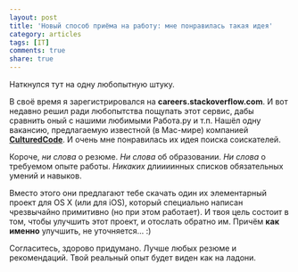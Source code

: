 ```yaml
---
layout: post
title: 'Новый способ приёма на работу: мне понравилась такая идея'
category: articles
tags: [IT]
comments: true
share: true
---
```

Наткнулся тут на одну любопытную штуку.

В своё время я зарегистрировался на **careers.stackoverflow.com**. И вот недавно решил ради любопытства пощупать этот сервис, дабы сравнить оный с нашими любимыми Работа.ру и т.п. Нашёл одну вакансию, предлагаемую известной (в Mac-мире) компанией **<a href="http://culturedcode.com/">CulturedCode</a>**. И очень мне понравилась их идея поиска соискателей.

Короче, *ни слова* о резюме. *Ни слова* об образовании. *Ни слова* о требуемом опыте работы. *Никаких* длиииинных списков обязательных умений и навыков.

Вместо этого они предлагают тебе скачать один их элементарный проект для OS X (или для iOS), который специально написан чрезвычайно примитивно (но при этом работает). И твоя цель состоит в том, чтобы улучшить этот проект, и отослать обратно им. Причём **как именно** улучшить, не уточняется... :) 

Согласитесь, здорово придумано. Лучше любых резюме и рекомендаций. Твой реальный опыт будет виден как на ладони.
